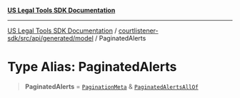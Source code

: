 [**US Legal Tools SDK Documentation**](../../../../../../README.md)

***

[US Legal Tools SDK Documentation](../../../../../../README.md) / [courtlistener-sdk/src/api/generated/model](../README.md) / PaginatedAlerts

# Type Alias: PaginatedAlerts

> **PaginatedAlerts** = [`PaginationMeta`](../interfaces/PaginationMeta.md) & [`PaginatedAlertsAllOf`](PaginatedAlertsAllOf.md)
